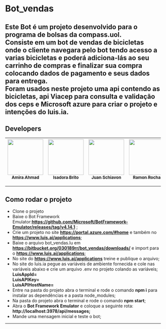 # Bot_vendas
Este Bot é um projeto desenvolvido para o programa de bolsas da **compass.uol**.</br>
Consiste em um bot de vendas de bicicletas onde o cliente navegara pelo bot tendo acesso a varias bicicletas e poderá adiciona-lás ao seu carrinho de compras e finalizar sua compra colocando dados de pagamento e seus dados para entrega.</br>
Foram usados neste projeto uma api contendo as bicicletas, api Viacep para consulta e validação dos ceps e Microsoft azure para criar o projeto e intenções do luis.ia.</br>
---
## Developers

| [<img src="https://avatars.githubusercontent.com/u/82416273?v=4" width=115><br><sub>Amira Ahmad</sub>]( https://www.linkedin.com/in/amiiahmad/) | [<img src="https://avatars.githubusercontent.com/u/61919257?v=4" width=115><br><sub>Isadora Brito</sub>](https://www.linkedin.com/in/isadoradpbrito/) | [<img src="https://avatars.githubusercontent.com/u/88756189?v=4" width=115><br><sub>Juan Schiavon</sub>](https://www.linkedin.com/in/juan-schiavon-10b914236) | [<img src="https://media-exp1.licdn.com/dms/image/C4E03AQEsSLS-7nvN7A/profile-displayphoto-shrink_200_200/0/1643222759304?e=1665014400&v=beta&t=hffVK1omsv5L9x3E-wulCUgkqJbEFcUVF6K_mWI62FE" width=115><br><sub>Ramon Rocha</sub>](https://www.linkedin.com/in/ramonrocha1989/) |
| :---: | :---: | :---: | :---: |
---

## Como rodar o projeto
- Clone o projeto
- Baixe o Bot Framework Emulator:**https://github.com/Microsoft/BotFramework-Emulator/releases/tag/v4.14.1** ;
- Crie um projeto no site **https://portal.azure.com/#home** e também no **https://www.luis.ai/applications**;
- Baixe o arquivo bot_vendas.lu em **https://bitbucket.org/030189rr/bot_vendas/downloads/** e import para o **https://www.luis.ai/applications**;
- No site do **https://www.luis.ai/applications** treine e publique o arquivo;
- No site do luis.ia pegue as variáveis de ambiente fornecida e cole nas variáveis abaixo e crie um arquivo .env no projeto colando as variáveis;</br>
   **LuisAppId=</br>**
   **LuisAPIKey=</br>**
   **LuisAPIHostName=</br>**
- Entre na pasta do projeto abra o terminal e rode o comando **npm i** para instalar as dependências e a pasta node_modules;
- Na pasta do projeto abra o terminal e rode o comando **npm start**;
- Abra o **Bot Framework Emulator** e coloque a seguinte rota: **http://localhost:3978/api/messages;**
- Mande uma mensagem inicial e teste o bot;
---

